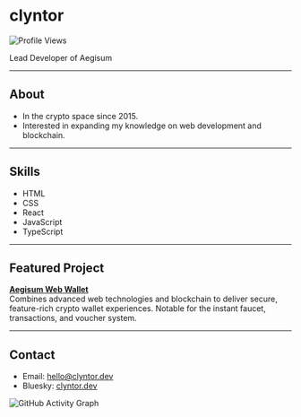 # clyntor
![Profile Views](https://komarev.com/ghpvc/?username=clyntor&label=Profile%20views&color=0e75b6&style=flat)

Lead Developer of Aegisum

---

## About

- In the crypto space since 2015.
- Interested in expanding my knowledge on web development and blockchain.

---

## Skills

- HTML
- CSS
- React
- JavaScript
- TypeScript

---

## Featured Project

**[Aegisum Web Wallet](https://wallet.aegisum.com/)**  
Combines advanced web technologies and blockchain to deliver secure, feature-rich crypto wallet experiences. Notable for the instant faucet, transactions, and voucher system.

---

## Contact

- Email: hello@clyntor.dev
- Bluesky: [clyntor.dev](https://bsky.app/profile/clyntor.dev)


![GitHub Activity Graph](https://github-readme-activity-graph.vercel.app/graph?username=clyntor&theme=github-compact)


